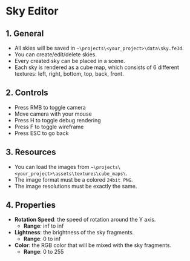# Sky Editor

## 1. General

- All skies will be saved in `~\projects\<your_project>\data\sky.fe3d`.
- You can create/edit/delete skies.
- Every created sky can be placed in a scene.
- Each sky is rendered as a cube map, which consists of 6 different textures: left, right, bottom, top, back, front.

## 2. Controls

- Press RMB to toggle camera
- Move camera with your mouse
- Press H to toggle debug rendering
- Press F to toggle wireframe
- Press ESC to go back

## 3. Resources

- You can load the images from `~\projects\<your_project>\assets\textures\cube_maps\`.
- The image format must be a colored `24bit PNG`.
- The image resolutions must be exactly the same.

## 4. Properties

- **Rotation Speed**: the speed of rotation around the Y axis.
  - **Range**: inf to inf
- **Lightness**: the brightness of the sky fragments.
  - **Range**: 0 to inf
- **Color**: the RGB color that will be mixed with the sky fragments.
  - **Range**: 0 to 255
